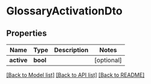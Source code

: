 # GlossaryActivationDto

## Properties
Name | Type | Description | Notes
------------ | ------------- | ------------- | -------------
**active** | **bool** |  | [optional] 

[[Back to Model list]](../README.md#documentation-for-models) [[Back to API list]](../README.md#documentation-for-api-endpoints) [[Back to README]](../README.md)

